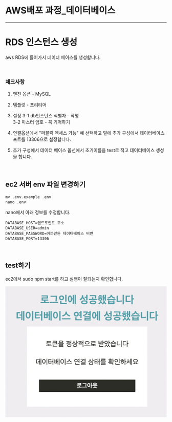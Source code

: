 # AWS배포 과정_데이터베이스

---

# RDS 인스턴스 생성

aws RDS에 들어가서 데이터 베이스를 생성합니다.  

<br />

### 체크사항

1. 엔진 옵션 - MySQL
2. 템플릿 - 프리티어

3. 설정
3-1 db인스턴스 식별자 - 작명  
3-2 마스터 암호 - 꼭 기억하기  

4. 연결옵션에서 "퍼블릭 엑세스 가능" 예 선택하고 밑에 추가 구성에서 데이터베이스 포트를 13306으로 설정합니다.

5. 추가 구성에서 데이터 베이스 옵션에서 초기이름을 test로 적고 데이터베이스 생성을 합니다.

<br />

## ec2 서버 env 파일 변경하기

```
mv .env.example .env
nano .env
```

nano에서 아래 정보를 수정합니다.

```
DATABASE_HOST=엔드포인트 주소
DATABASE_USER=admin
DATABASE_PASSWORD=아까만든 데이터베이스 비번
DATABASE_PORT=13306
```

<br />

## test하기

ec2에서 sudo npm start를 하고 실행이 잘되는지 확인합니다.

![](./image/data.png)